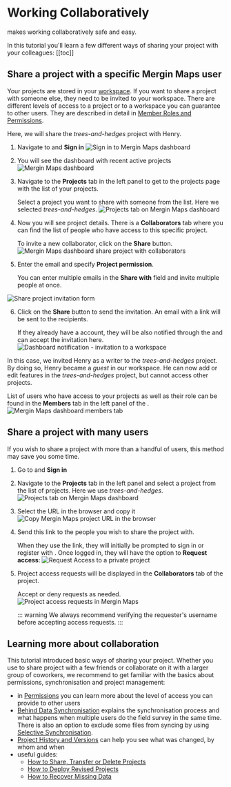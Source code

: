 # Working Collaboratively

<MainPlatformNameLink /> makes working collaboratively safe and easy. 

In this tutorial you'll learn a few different ways of sharing your project with your colleagues:
[[toc]]


## Share a project with a specific Mergin Maps user
Your projects are stored in your [workspace](../../manage/workspaces/). If you want to share a project with someone else, they need to be invited to your workspace. There are different levels of access to a project or to a workspace you can guarantee to other users. They are described in detail in [Member Roles and Permissions](../../manage/permissions/).

Here, we will share the *trees-and-hedges* project with Henry.

1. Navigate to <AppDomainNameLink /> and **Sign in** 
   ![Sign in to Mergin Maps dashboard](./dashboard-sign-in.jpg "Sign in to Mergin Maps dashboard")

2. You will see the <MainPlatformName /> dashboard with recent active projects 
   ![Mergin Maps dashboard](./mergin-maps-dashboard.jpg "Mergin Maps dashboard")

3. Navigate to the **Projects** tab in the left panel to get to the projects page with the list of your projects. 

   Select a project you want to share with someone from the list. Here we selected *trees-and-hedges*.
   ![Projects tab on Mergin Maps dashboard](./dashboard-select-project.jpg "Projects tab on Mergin Maps dashboard")
   
4. Now you will see project details. There is a **Collaborators** tab where you can find the list of people who have access to this specific project. 

   To invite a new collaborator, click on the **Share** button.
   ![Mergin Maps dashboard share project with collaborators](./dashboard-share-project-invite-user.jpg "Mergin Maps dashboard share project with collaborators")

5. Enter the email and specify **Project permission**.

   You can enter multiple emails in the **Share with** field and invite multiple people at once.
   
  ![Share project invitation form](./dashboard-share-project-invite-form.jpg "Share project invitation form")

6. Click on the **Share** button to send the invitation. An email with a link will be sent to the recipients.
   
   If they already have a account, they will be also notified through the <DashboardShortLink /> and can accept the invitation here.
   ![Dashboard notification - invitation to a workspace](./dashboard-workspace-invitation.jpg "Dashboard notification - invitation to a workspace")

In this case, we invited Henry as a writer to the *trees-and-hedges* project. By doing so, Henry became a *guest* in our workspace. He can now add or edit features in the *trees-and-hedges* project, but cannot access other projects.

List of users who have access to your projects as well as their role can be found in the **Members** tab in the left panel of the <DashboardShortLink />.
![Mergin Maps dashboard members tab](./dashboard-members-guest.jpg "Mergin Maps dashboard members tab")


## Share a project with many users
If you wish to share a project with more than a handful of users, this method may save you some time.

1. Go to <AppDomainNameLink /> and **Sign in** 

2. Navigate to the **Projects** tab in the left panel and select a project from the list of projects. Here we use *trees-and-hedges*.
   ![Projects tab on Mergin Maps dashboard](./dashboard-select-project.jpg "Projects tab on Mergin Maps dashboard")

3. Select the URL in the browser and copy it
   ![Copy Mergin Maps project URL in the browser](./dashboard-copy-url.jpg "Copy Mergin Maps project URL in the browser")

4. Send this link to the people you wish to share the project with.
   
   When they use the link, they will initially be prompted to sign in or register with <MainPlatformName />. Once logged in, they will have the option to **Request access**:
   ![Request Access to a private project](./dashboard-request-access-to-private-project.jpg "Request Access to a private project")
   
5. Project access requests will be displayed in the **Collaborators** tab of the project.

   Accept or deny requests as needed.
   ![Project access requests in Mergin Maps](./dashboard-project-access-requests.jpg "Project access requests in Mergin Maps")

   ::: warning
   We always recommend verifying the requester's <MainPlatformName /> username before accepting access requests.
   :::

## Learning more about collaboration
This tutorial introduced basic ways of sharing your project. Whether you use <MainPlatformNameLink /> to share project with a few friends or collaborate on it with a larger group of coworkers, we recommend to get familiar with the basics about permissions, synchronisation and project management:
- in [Permissions](../../manage/permissions/) you can learn more about the level of access you can provide to other users
- [Behind Data Synchronisation](../../manage/synchronisation/) explains the synchronisation process and what happens when multiple users do the field survey in the same time. There is also an option to exclude some files from syncing by using [Selective Synchronisation](../../manage/selective_sync/).
- [Project History and Versions](../../manage/project-details/) can help you see what was changed, by whom and when
- useful guides:
   - [How to Share, Transfer or Delete Projects](../../manage/project-advanced/#how-to-share-transfer-or-delete-projects) 
   - [How to Deploy Revised Projects](../../manage/deploy-new-project/)
   - [How to Recover Missing Data](../../manage/missing-data/)

